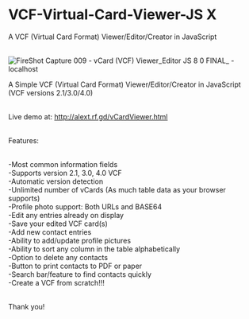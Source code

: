 # VCF-Virtual-Card-Viewer-JS X
A VCF (Virtual Card Format) Viewer/Editor/Creator in JavaScript<br><br>

![FireShot Capture 009 - vCard (VCF) Viewer_Editor JS 8 0 FINAL_ - localhost](https://user-images.githubusercontent.com/16135535/213393996-3fc8edda-b3eb-4254-b6d6-289a2be25e5c.png)

A Simple VCF (Virtual Card Format) Viewer/Editor/Creator in JavaScript (VCF versions 2.1/3.0/4.0)<br><br>

Live demo at: http://alext.rf.gd/vCardViewer.html <br><br>

Features:<br><br>

-Most common information fields<br>
-Supports version 2.1, 3.0, 4.0 VCF<br>
-Automatic version detection<br>
-Unlimited number of vCards (As much table data as your browser supports)<br>
-Profile photo support: Both URLs and BASE64<br>
-Edit any entries already on display<br>
-Save your edited VCF card(s)<br>
-Add new contact entries<br>
-Ability to add/update profile pictures<br>
-Ability to sort any column in the table alphabetically<br>
-Option to delete any contacts<br>
-Button to print contacts to PDF or paper<br>
-Search bar/feature to find contacts quickly<br>
-Create a VCF from scratch!!!<br><br>

Thank you!<br><br>



